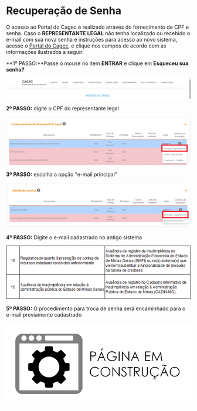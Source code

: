 # Recuperação de Senha

O acesso ao Portal do Cagec é realizado através do fornecimento de CPF e senha. Caso o **REPRESENTANTE LEGAL** não tenha localizado ou recebido o e-mail com sua nova senha e instruções para acesso ao novo sistema, acesse o [Portal do Cagec](WWW.PORTALCAGEC.MG.GOV.BR), e clique nos campos de acordo com as informações ilustrados a seguir:

**1º PASSO:**Passe o mouse no item **ENTRAR** e clique em **Esqueceu sua senha?**

![](../../../.gitbook/assets/image%20%2818%29.png)

**2º PASSO:** digite o CPF do representante legal

![](../../../.gitbook/assets/image%20%2861%29.png)

**3º PASSO:** escolha a opção "e-mail principal"

![](../../../.gitbook/assets/image%20%2854%29.png)

**4º PASSO:** Digite o e-mail cadastrado no antigo sistema

![](../../../.gitbook/assets/image%20%2813%29.png)

**5º PASSO:** O procedimento para troca de senha será encaminhado para o e-mail previamente cadastrado

![](../../../.gitbook/assets/image%20%288%29.png)

